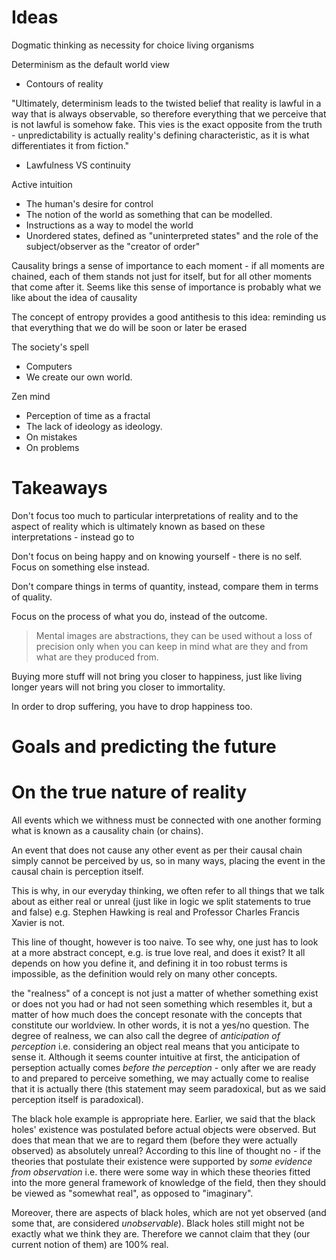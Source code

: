 
Ideas
===

Dogmatic thinking as necessity for choice living organisms 


Determinism as the default world view
- Contours of reality

"Ultimately, determinism leads to the twisted belief that reality is lawful in a way that is always observable, so therefore everything that we perceive that is not lawful is somehow fake. This vies is the exact opposite from the truth - unpredictability is actually reality's defining characteristic, as it is what differentiates it from fiction."

- Lawfulness VS continuity

Active intuition
- The human's desire for control
- The notion of the world as something that can be modelled.
- Instructions as a way to model the world
- Unordered states, defined as "uninterpreted states" and the role of the subject/observer as the "creator of order"


Causality brings a sense of importance to each moment - if all moments are chained, each of them stands not just for itself, but for all other moments that come after it. Seems like this  sense of importance is probably what we like about the idea of causality 

The concept of entropy provides a good antithesis to this idea: reminding us that everything that we do will be soon or later be erased 


The society's spell
- Computers
- We create our own world.

Zen mind
- Perception of time as a fractal 
- The lack of ideology as ideology.
- On mistakes
- On problems



Takeaways
===

Don't focus too much to particular interpretations of reality and to the aspect of reality which is ultimately known as based on these interpretations - instead go to 

Don't focus on being happy and on knowing yourself - there is no self. Focus on something else instead.

Don't compare things in terms of quantity, instead, compare them in terms of quality.

Focus on the process of what you do, instead of the outcome.

> Mental images are abstractions, they can be used without a loss of precision only when you can keep in mind what are they and from what are they produced from. 

Buying more stuff will not bring you closer to happiness, just like living longer years will not bring you closer to immortality.

In order to drop suffering, you have to drop happiness too.


Goals and predicting the future
===







On the true nature of reality 
===

All events which we withness must be connected with one another forming what is known as a causality chain (or chains). 

An event that does not cause any other event as per their causal chain simply cannot be perceived by us, so in many ways, placing the event in the causal chain is perception itself.

This is why, in our everyday thinking, we often refer to all things that we talk about as either real or unreal (just like in logic we split statements to true and false) e.g. Stephen Hawking is real and Professor Charles Francis Xavier is not. 

This line of thought, however is too naive. To see why, one just has to look at a more abstract concept, e.g. is true love real, and does it exist? It all depends on how you define it, and defining it in too robust terms is impossible, as the definition would rely on many other concepts.

the "realness" of a concept is not just a matter of whether something exist or does not you had or had not seen something which resembles it, but a matter of how much does the concept resonate with the concepts that constitute our worldview. In other words, it is not a yes/no question. The degree of realness, we can also call the degree of *anticipation of perception* i.e. considering an object real means that you anticipate to sense it. Although it seems counter intuitive at first, the anticipation of perseption actually comes *before the perception* - only after we are ready to and prepared to perceive something, we may actually come to realise that it is actually there (this statement may seem paradoxical, but as we said perception itself is paradoxical).

The black hole example is appropriate here. Earlier, we said that the black holes' existence was postulated before actual objects were observed. But does that mean that we are to regard them (before they were actually observed) as absolutely unreal? According to this line of thought no - if the theories that postulate their existence were supported by *some evidence from observation* i.e. there were some way in which these theories fitted into the more general framework of knowledge of the field, then they should be viewed as "somewhat real", as opposed to "imaginary".

Moreover, there are aspects of black holes, which are not yet observed (and some that, are considered *unobservable*). Black holes still might not be exactly what we think they are. Therefore we cannot claim that they (our current notion of them) are 100% real.



